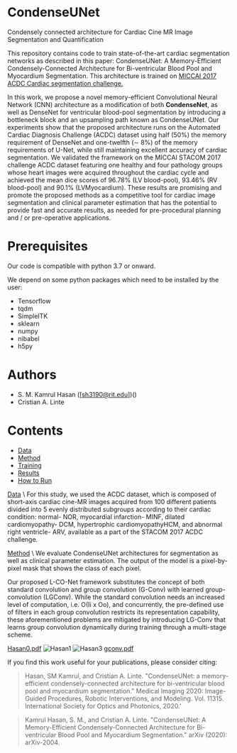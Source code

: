 # CondenseUNet
Condensely connected architecture for Cardiac Cine MR Image Segmentation and Quantification

This repository contains code to train state-of-the-art cardiac segmentation networks as described in this paper: CondenseUNet: A Memory-Efficient Condensely-Connected Architecture for Bi-ventricular Blood Pool and Myocardium
Segmentation. This architecture is trained on [MICCAI 2017 ACDC Cardiac segmentation challenge.](https://www.creatis.insa-lyon.fr/Challenge/acdc/index.html)

In this work, we propose a novel memory-efficient Convolutional Neural Network (CNN) architecture as a modification of both **CondenseNet**, as well as DenseNet for ventricular blood-pool segmentation by introducing a bottleneck block and an upsampling path known as CondenseUNet. Our experiments show that the proposed architecture runs on the Automated Cardiac Diagnosis Challenge (ACDC) dataset using half (50%) the memory requirement of DenseNet and one-twelfth (∼ 8%) of the memory requirements of U-Net, while still maintaining excellent accuracy of cardiac segmentation. We validated the framework on the MICCAI STACOM 2017 challenge ACDC dataset featuring one healthy and four pathology groups whose heart images were acquired throughout the cardiac cycle and achieved the mean dice scores of 96.78% (LV blood-pool), 93.46% (RV blood-pool) and 90.1% (LVMyocardium). These results are promising and promote the proposed methods as a competitive tool for cardiac image segmentation and clinical parameter estimation that has the potential to provide fast and accurate results, as needed for pre-procedural planning and / or pre-operative applications.


# Prerequisites
Our code is compatible with python 3.7 or onward.

We depend on some python packages which need to be installed by the user:

* Tensorflow
* tqdm
* SimpleITK
* sklearn
* numpy
* nibabel
* h5py

# Authors 
* S. M. Kamrul Hasan ([sh3190@rit.edu])()
* Cristian A. Linte

# Contents 

* [Data]()
* [Method]()
* [Training]()
* [Results]()
* [How to Run]()



[Data]() \\
For this study, we used the ACDC dataset, which is composed of short-axis cardiac cine-MR images acquired from 100 different patients divided into 5 evenly distributed subgroups according to their cardiac condition: normal- NOR, myocardial infarction- MINF, dilated cardiomyopathy- DCM, hypertrophic cardiomyopathyHCM, and abnormal right ventricle- ARV, available as a part of the STACOM 2017 ACDC challenge.

[Method]() \\
We evaluate CondenseUNet architectures for segmentation as well as clinical parameter estimation. The output of the model is a pixel-by-pixel mask that shows the class of each pixel.

Our proposed L-CO-Net framework substitutes the concept of both standard convolution and group convolution (G-Conv) with learned group-convolution (LGConv). While the standard convolution needs an increased level of computation, i.e. O(Ii x Oo), and concurrently, the pre-defined use of filters in each group convolution restricts its representation capability, these aforementioned problems are mitigated by introducing LG-Conv that learns group convolution dynamically during training through a multi-stage scheme.


[Hasan0.pdf](https://github.com/SMKamrulHasan/CondenseUNet/files/4566979/Hasan0.pdf)
![Hasan1](https://user-images.githubusercontent.com/42282006/80853394-9b333580-8bfe-11ea-9bae-7227c0431d66.png)
![Hasan3](https://user-images.githubusercontent.com/42282006/80853397-9d958f80-8bfe-11ea-8677-9c557db349d5.png)
[gconv.pdf](https://github.com/SMKamrulHasan/CondenseUNet/files/4566981/gconv.pdf)



If you find this work useful for your publications, please consider citing:

> Hasan, SM Kamrul, and Cristian A. Linte. "CondenseUNet: a memory-efficient condensely-connected architecture for bi-ventricular blood pool and myocardium segmentation." Medical Imaging 2020: Image-Guided Procedures, Robotic Interventions, and Modeling. Vol. 11315. International Society for Optics and Photonics, 2020.'

> Kamrul Hasan, S. M., and Cristian A. Linte. "CondenseUNet: A Memory-Efficient Condensely-Connected Architecture for Bi-ventricular Blood Pool and Myocardium Segmentation." arXiv (2020): arXiv-2004.



